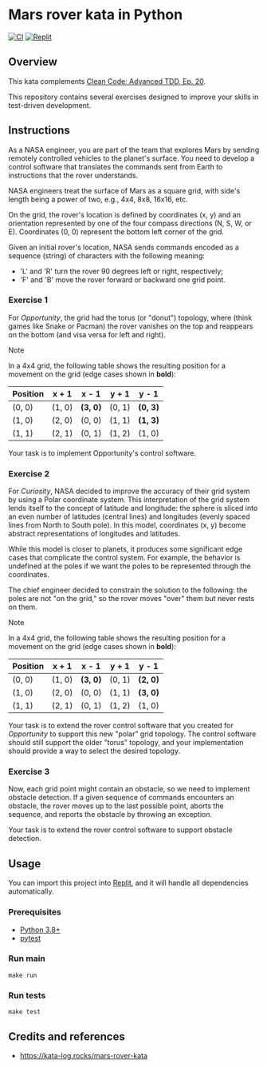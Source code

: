 # Mars rover kata in Python

[![CI](https://github.com/Coding-Cuddles/mars-rover-python-kata/actions/workflows/main.yml/badge.svg)](https://github.com/Coding-Cuddles/mars-rover-python-kata/actions/workflows/main.yml)
[![Replit](https://replit.com/badge?caption=Try%20with%20Replit&variant=small)](https://replit.com/new/github/Coding-Cuddles/mars-rover-python-kata)

## Overview

This kata complements [Clean Code: Advanced TDD, Ep. 20](https://cleancoders.com/episode/clean-code-episode-20).

This repository contains several exercises designed to improve your skills in
test-driven development.

## Instructions

As a NASA engineer, you are part of the team that explores Mars by sending
remotely controlled vehicles to the planet's surface. You need to develop a
control software that translates the commands sent from Earth to instructions
that the rover understands.

NASA engineers treat the surface of Mars as a square grid, with side's length
being a power of two, e.g., 4x4, 8x8, 16x16, etc.

On the grid, the rover's location is defined by coordinates (x, y) and an
orientation represented by one of the four compass directions (N, S, W, or E).
Coordinates (0, 0) represent the bottom left corner of the grid.

Given an initial rover's location, NASA sends commands encoded as a sequence
(string) of characters with the following meaning:

* 'L' and 'R' turn the rover 90 degrees left or right, respectively;
* 'F' and 'B' move the rover forward or backward one grid point.

### Exercise 1

For *Opportunity*, the grid had the torus (or "donut") topology, where (think
games like Snake or Pacman) the rover vanishes on the top and reappears on the
bottom (and visa versa for left and right).

> [!NOTE]
> In a 4x4 grid, the following table shows the resulting position for a
> movement on the grid (edge cases shown in **bold**):
>
> | Position | x + 1  | x - 1      | y + 1  | y - 1      |
> |----------|--------|------------|--------|------------|
> | (0, 0)   | (1, 0) | **(3, 0)** | (0, 1) | **(0, 3)** |
> | (1, 0)   | (2, 0) | (0, 0)     | (1, 1) | **(1, 3)** |
> | (1, 1)   | (2, 1) | (0, 1)     | (1, 2) | (1, 0)     |

Your task is to implement Opportunity's control software.

### Exercise 2

For *Curiosity*, NASA decided to improve the accuracy of their grid system by
using a Polar coordinate system. This interpretation of the grid system lends
itself to the concept of latitude and longitude: the sphere is sliced into an
even number of latitudes (central lines) and longitudes (evenly spaced lines
from North to South pole). In this model, coordinates (x, y) become abstract
representations of longitudes and latitudes.

While this model is closer to planets, it produces some significant edge cases
that complicate the control system. For example, the behavior is undefined at
the poles if we want the poles to be represented through the coordinates.

The chief engineer decided to constrain the solution to the following: the
poles are not "on the grid," so the rover moves "over" them but never rests
on them.

> [!NOTE]
> In a 4x4 grid, the following table shows the resulting position for a
> movement on the grid (edge cases shown in **bold**):
>
> | Position | x + 1  | x - 1      | y + 1  | y - 1      |
> |----------|--------|------------|--------|------------|
> | (0, 0)   | (1, 0) | **(3, 0)** | (0, 1) | **(2, 0)** |
> | (1, 0)   | (2, 0) | (0, 0)     | (1, 1) | **(3, 0)** |
> | (1, 1)   | (2, 1) | (0, 1)     | (1, 2) | (1, 0)     |

Your task is to extend the rover control software that you created for
*Opportunity* to support this new "polar" grid topology. The control software
should still support the older "torus" topology, and your implementation should
provide a way to select the desired topology.

### Exercise 3

Now, each grid point might contain an obstacle, so we need to implement
obstacle detection. If a given sequence of commands encounters an obstacle, the
rover moves up to the last possible point, aborts the sequence, and reports the
obstacle by throwing an exception.

Your task is to extend the rover control software to support obstacle
detection.

## Usage

You can import this project into [Replit](https://replit.com), and it will
handle all dependencies automatically.

### Prerequisites

* [Python 3.8+](https://www.python.org/)
* [pytest](https://pytest.org)

### Run main

```console
make run
```

### Run tests

```console
make test
```

## Credits and references

* <https://kata-log.rocks/mars-rover-kata>
